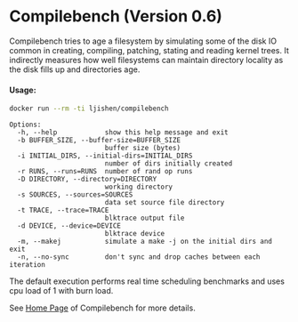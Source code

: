 # Compilebench (Version 0.6)Compilebench tries to age a filesystem by simulating some of the disk IO common in creating, compiling, patching, stating and reading kernel trees. It indirectly measures how well filesystems can maintain directory locality as the disk fills up and directories age.#### Usage:```bashdocker run --rm -ti ljishen/compilebench``````Options:  -h, --help            show this help message and exit  -b BUFFER_SIZE, --buffer-size=BUFFER_SIZE                        buffer size (bytes)  -i INITIAL_DIRS, --initial-dirs=INITIAL_DIRS                        number of dirs initially created  -r RUNS, --runs=RUNS  number of rand op runs  -D DIRECTORY, --directory=DIRECTORY                        working directory  -s SOURCES, --sources=SOURCES                        data set source file directory  -t TRACE, --trace=TRACE                        blktrace output file  -d DEVICE, --device=DEVICE                        blktrace device  -m, --makej           simulate a make -j on the initial dirs and exit  -n, --no-sync         don't sync and drop caches between each iteration```The default execution performs real time scheduling benchmarks and uses cpu load of 1 with burn load.See [Home Page](https://oss.oracle.com/~mason/compilebench/) of Compilebench for more details.